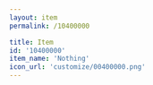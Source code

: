 ```yaml
---
layout: item
permalink: /10400000

title: Item
id: '10400000'
item_name: 'Nothing'
icon_url: 'customize/00400000.png'
---
```

